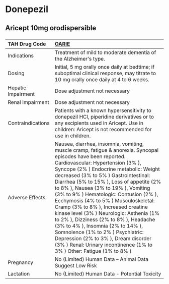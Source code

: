 # Donepezil

## Aricept 10mg orodispersible

##### 

| TAH Drug Code      | [OARIE](https://www.tahsda.org.tw/drugs/hissearch.php?drug_code=OARIE)                                                                                                                                                                                                                                                                                                                                                                                                                                                                                                                                                                                                                                                      |
|:-------------------|:----------------------------------------------------------------------------------------------------------------------------------------------------------------------------------------------------------------------------------------------------------------------------------------------------------------------------------------------------------------------------------------------------------------------------------------------------------------------------------------------------------------------------------------------------------------------------------------------------------------------------------------------------------------------------------------------------------------------------|
| Indications        | Treatment of mild to moderate dementia of the Alzheimer's type.                                                                                                                                                                                                                                                                                                                                                                                                                                                                                                                                                                                                                                                             |
| Dosing             | Initial, 5 mg orally once daily at bedtime; if suboptimal clinical response, may titrate to 10 mg orally once daily at 4 to 6 weeks.                                                                                                                                                                                                                                                                                                                                                                                                                                                                                                                                                                                        |
| Hepatic Impairment | Dose adjustment not necessary                                                                                                                                                                                                                                                                                                                                                                                                                                                                                                                                                                                                                                                                                               |
| Renal Impairment   | Dose adjustment not necessary                                                                                                                                                                                                                                                                                                                                                                                                                                                                                                                                                                                                                                                                                               |
| Contraindications  | Patients with a known hypersensitivity to donepezil HCl, piperidine derivatives or to any excipients used in Aricept. Use in children: Aricept is not recommended for use in children.                                                                                                                                                                                                                                                                                                                                                                                                                                                                                                                                      |
| Adverse Effects    | Nausea, diarrhea, insomnia, vomiting, muscle cramp, fatigue & anorexia. Syncopal episodes have been reported. Cardiovascular: Hypertension (3% ), Syncope (2% ) Endocrine metabolic: Weight decreased (3% to 5% ) Gastrointestinal: Diarrhea (5% to 15% ), Loss of appetite (2% to 8% ), Nausea (3% to 19% ), Vomiting (3% to 9% ) Hematologic: Contusion (2% ), Ecchymosis (4% to 5% ) Musculoskeletal: Cramp (3% to 8% ), Increased creatine kinase level (3% ) Neurologic: Asthenia (1% to 2% ), Dizziness (2% to 8% ), Headache (3% to 4% ), Insomnia (2% to 14% ), Somnolence (1% to 2% ) Psychiatric: Depression (2% to 3% ), Dream disorder (3% ) Renal: Urinary incontinence (1% to 3% ) Other: Fatigue (1% to 8% ) |
| Pregnancy          | No (Limited) Human Data – Animal Data Suggest Low Risk                                                                                                                                                                                                                                                                                                                                                                                                                                                                                                                                                                                                                                                                      |
| Lactation          | No (Limited) Human Data - Potential Toxicity                                                                                                                                                                                                                                                                                                                                                                                                                                                                                                                                                                                                                                                                                |

